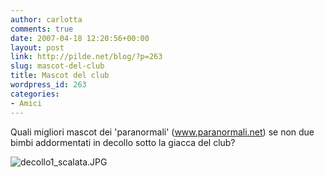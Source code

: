 ```yaml
---
author: carlotta
comments: true
date: 2007-04-18 12:20:56+00:00
layout: post
link: http://pilde.net/blog/?p=263
slug: mascot-del-club
title: Mascot del club
wordpress_id: 263
categories:
- Amici
---
```


Quali migliori mascot dei 'paranormali' (www.paranormali.net) se non due bimbi addormentati in decollo sotto la giacca del club?

![decollo1_scalata.JPG](http://pilde.net/blog/wp-content/uploads/2007/04/decollo1_scalata.JPG)
